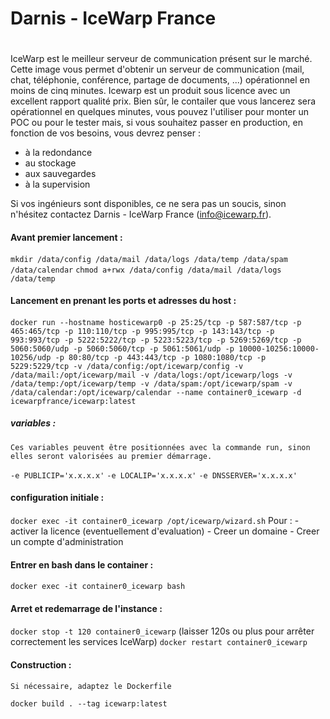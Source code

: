 # Darnis - IceWarp France <h1>

IceWarp est le meilleur serveur de communication présent sur le marché.
Cette image vous permet d'obtenir un serveur de communication (mail, chat, téléphonie, conférence, partage de documents, ...) opérationnel en moins de cinq minutes.
Icewarp est un produit sous licence avec un excellent rapport qualité prix.
Bien sûr, le contailer que vous lancerez sera opérationnel en quelques minutes, vous pouvez l'utiliser pour monter un POC ou pour le tester mais, si vous souhaitez passer en production, en fonction de vos besoins, vous devrez penser :
* à la redondance
* au stockage
* aux sauvegardes
* à la supervision

Si vos ingénieurs sont disponibles, ce ne sera pas un soucis, sinon n'hésitez contactez Darnis - IceWarp France (info@icewarp.fr).

#### Avant premier lancement :<h4>
`mkdir /data/config /data/mail /data/logs /data/temp /data/spam /data/calendar`
`chmod a+rwx /data/config /data/mail /data/logs /data/temp`

#### Lancement en prenant les ports et adresses du host :<h4>
`docker run --hostname hosticewarp0 -p 25:25/tcp -p 587:587/tcp -p 465:465/tcp -p 110:110/tcp -p 995:995/tcp -p 143:143/tcp -p 993:993/tcp -p 5222:5222/tcp -p 5223:5223/tcp -p 5269:5269/tcp -p 5060:5060/udp -p 5060:5060/tcp -p 5061:5061/udp -p 10000-10256:10000-10256/udp -p 80:80/tcp -p 443:443/tcp -p 1080:1080/tcp -p 5229:5229/tcp -v /data/config:/opt/icewarp/config -v /data/mail:/opt/icewarp/mail -v /data/logs:/opt/icewarp/logs -v /data/temp:/opt/icewarp/temp -v /data/spam:/opt/icewarp/spam -v /data/calendar:/opt/icewarp/calendar --name container0_icewarp -d icewarpfrance/icewarp:latest`

##### variables :<h5>
    Ces variables peuvent être positionnées avec la commande run, sinon elles seront valorisées au premier démarrage.
`-e PUBLICIP='x.x.x.x'`
`-e LOCALIP='x.x.x.x'`
`-e DNSSERVER='x.x.x.x'`

#### configuration initiale :<h4>
`docker exec -it container0_icewarp /opt/icewarp/wizard.sh`
       Pour :
          - activer la licence (eventuellement d'evaluation)
          - Creer un domaine
          - Creer un compte d'administration

#### Entrer en bash dans le container :<h4>
`docker exec -it container0_icewarp bash`

#### Arret et redemarrage de l'instance :<h4>
`docker stop -t 120 container0_icewarp`
      (laisser 120s ou plus pour arrêter correctement les services IceWarp)
`docker restart container0_icewarp`

#### Construction :<h4>
    Si nécessaire, adaptez le Dockerfile
`docker build . --tag icewarp:latest`
